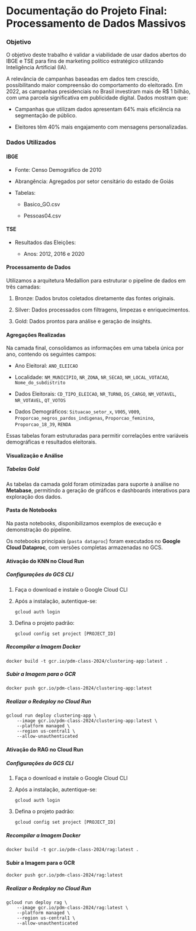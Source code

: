 # Documentação do Projeto Final: Processamento de Dados Massivos

### Objetivo

O objetivo deste trabalho é validar a viabilidade de usar dados abertos do IBGE e TSE para fins de marketing político estratégico utilizando Inteligência Artificial (IA).

A relevância de campanhas baseadas em dados tem crescido, possibilitando maior compreensão do comportamento do eleitorado. Em 2022, as campanhas presidenciais no Brasil investiram mais de R$ 1 bilhão, com uma parcela significativa em publicidade digital. Dados mostram que:

- Campanhas que utilizam dados apresentam 64% mais eficiência na segmentação de público.

- Eleitores têm 40% mais engajamento com mensagens personalizadas.

### Dados Utilizados

#### IBGE

- Fonte: Censo Demográfico de 2010

- Abrangência: Agregados por setor censitário do estado de Goiás

- Tabelas:

    - Basico_GO.csv

    - Pessoas04.csv

#### TSE

- Resultados das Eleições:

    - Anos: 2012, 2016 e 2020

#### Processamento de Dados

Utilizamos a arquitetura Medallion para estruturar o pipeline de dados em três camadas:

1. Bronze: Dados brutos coletados diretamente das fontes originais.

2. Silver: Dados processados com filtragens, limpezas e enriquecimentos.

3. Gold: Dados prontos para análise e geração de insights.

#### Agregações Realizadas

Na camada final, consolidamos as informações em uma tabela única por ano, contendo os seguintes campos:

- Ano Eleitoral: ```ANO_ELEICAO```

- Localidade: ```NM_MUNICIPIO```, ```NR_ZONA```, ```NR_SECAO```, ```NM_LOCAL_VOTACAO```, ```Nome_do_subdistrito```

- Dados Eleitorais: ```CD_TIPO_ELEICAO```, ```NR_TURNO```, ```DS_CARGO```, ```NM_VOTAVEL```, ```NR_VOTAVEL```, ```QT_VOTOS```

- Dados Demográficos: ```Situacao_setor_x```, ```V005```, ```V009```, ```Proporcao_negros_pardos_indigenas```, ```Proporcao_feminino```, ```Proporcao_18_39```, ```RENDA```

Essas tabelas foram estruturadas para permitir correlações entre variáveis demográficas e resultados eleitorais.

#### Visualização e Análise

##### Tabelas Gold

As tabelas da camada gold foram otimizadas para suporte à análise no **Metabase**, permitindo a geração de gráficos e dashboards interativos para exploração dos dados.

#### Pasta de Notebooks

Na pasta notebooks, disponibilizamos exemplos de execução e demonstração do pipeline.

Os notebooks principais (```pasta dataproc```) foram executados no **Google Cloud Dataproc**, com versões completas armazenadas no GCS.

#### Ativação do KNN no Cloud Run

##### Configurações do GCS CLI


1. Faça o download e instale o Google Cloud CLI

2. Após a instalação, autentique-se:

    ```gcloud auth login```

3. Defina o projeto padrão:

    ```gcloud config set project [PROJECT_ID]```


##### Recompilar a Imagem Docker

```docker build -t gcr.io/pdm-class-2024/clustering-app:latest .```

##### Subir a Imagem para o GCR

```docker push gcr.io/pdm-class-2024/clustering-app:latest```

##### Realizar o Redeploy no Cloud Run

```
gcloud run deploy clustering-app \
    --image gcr.io/pdm-class-2024/clustering-app:latest \
    --platform managed \
    --region us-central1 \
    --allow-unauthenticated
```


#### Ativação do RAG no Cloud Run


##### Configurações do GCS CLI


1. Faça o download e instale o Google Cloud CLI

2. Após a instalação, autentique-se:

    ```gcloud auth login```

3. Defina o projeto padrão:

    ```gcloud config set project [PROJECT_ID]```
    

##### Recompilar a Imagem Docker

```docker build -t gcr.io/pdm-class-2024/rag:latest .```

#### Subir a Imagem para o GCR

```docker push gcr.io/pdm-class-2024/rag:latest```

##### Realizar o Redeploy no Cloud Run


```
gcloud run deploy rag \
    --image gcr.io/pdm-class-2024/rag:latest \
    --platform managed \
    --region us-central1 \
    --allow-unauthenticated
```
